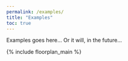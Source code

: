 ```yaml
---
permalink: /examples/
title: "Examples"
toc: true
---
```


Examples goes here... Or it will, in the future...

{% include floorplan_main %}